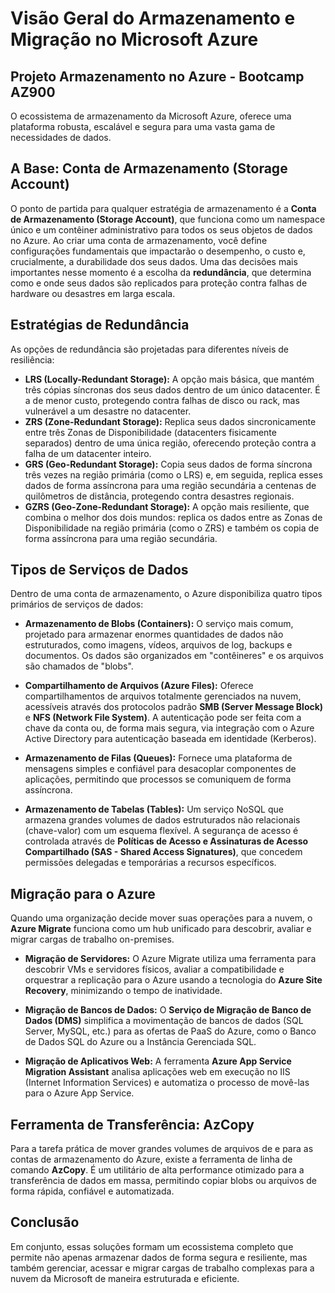 # Visão Geral do Armazenamento e Migração no Microsoft Azure

## Projeto Armazenamento no Azure - Bootcamp AZ900

O ecossistema de armazenamento da Microsoft Azure, oferece uma plataforma robusta, escalável e segura para uma vasta gama de necessidades de dados.

## A Base: Conta de Armazenamento (Storage Account)

O ponto de partida para qualquer estratégia de armazenamento é a **Conta de Armazenamento (Storage Account)**, que funciona como um namespace único e um contêiner administrativo para todos os seus objetos de dados no Azure. Ao criar uma conta de armazenamento, você define configurações fundamentais que impactarão o desempenho, o custo e, crucialmente, a durabilidade dos seus dados. Uma das decisões mais importantes nesse momento é a escolha da **redundância**, que determina como e onde seus dados são replicados para proteção contra falhas de hardware ou desastres em larga escala.

## Estratégias de Redundância

As opções de redundância são projetadas para diferentes níveis de resiliência:

* **LRS (Locally-Redundant Storage):** A opção mais básica, que mantém três cópias síncronas dos seus dados dentro de um único datacenter. É a de menor custo, protegendo contra falhas de disco ou rack, mas vulnerável a um desastre no datacenter.
* **ZRS (Zone-Redundant Storage):** Replica seus dados sincronicamente entre três Zonas de Disponibilidade (datacenters fisicamente separados) dentro de uma única região, oferecendo proteção contra a falha de um datacenter inteiro.
* **GRS (Geo-Redundant Storage):** Copia seus dados de forma síncrona três vezes na região primária (como o LRS) e, em seguida, replica esses dados de forma assíncrona para uma região secundária a centenas de quilômetros de distância, protegendo contra desastres regionais.
* **GZRS (Geo-Zone-Redundant Storage):** A opção mais resiliente, que combina o melhor dos dois mundos: replica os dados entre as Zonas de Disponibilidade na região primária (como o ZRS) e também os copia de forma assíncrona para uma região secundária.

## Tipos de Serviços de Dados

Dentro de uma conta de armazenamento, o Azure disponibiliza quatro tipos primários de serviços de dados:

* **Armazenamento de Blobs (Containers):** O serviço mais comum, projetado para armazenar enormes quantidades de dados não estruturados, como imagens, vídeos, arquivos de log, backups e documentos. Os dados são organizados em "contêineres" e os arquivos são chamados de "blobs".

* **Compartilhamento de Arquivos (Azure Files):** Oferece compartilhamentos de arquivos totalmente gerenciados na nuvem, acessíveis através dos protocolos padrão **SMB (Server Message Block)** e **NFS (Network File System)**. A autenticação pode ser feita com a chave da conta ou, de forma mais segura, via integração com o Azure Active Directory para autenticação baseada em identidade (Kerberos).

* **Armazenamento de Filas (Queues):** Fornece uma plataforma de mensagens simples e confiável para desacoplar componentes de aplicações, permitindo que processos se comuniquem de forma assíncrona.

* **Armazenamento de Tabelas (Tables):** Um serviço NoSQL que armazena grandes volumes de dados estruturados não relacionais (chave-valor) com um esquema flexível. A segurança de acesso é controlada através de **Políticas de Acesso e Assinaturas de Acesso Compartilhado (SAS - Shared Access Signatures)**, que concedem permissões delegadas e temporárias a recursos específicos.

## Migração para o Azure

Quando uma organização decide mover suas operações para a nuvem, o **Azure Migrate** funciona como um hub unificado para descobrir, avaliar e migrar cargas de trabalho on-premises.

* **Migração de Servidores:** O Azure Migrate utiliza uma ferramenta para descobrir VMs e servidores físicos, avaliar a compatibilidade e orquestrar a replicação para o Azure usando a tecnologia do **Azure Site Recovery**, minimizando o tempo de inatividade.

* **Migração de Bancos de Dados:** O **Serviço de Migração de Banco de Dados (DMS)** simplifica a movimentação de bancos de dados (SQL Server, MySQL, etc.) para as ofertas de PaaS do Azure, como o Banco de Dados SQL do Azure ou a Instância Gerenciada SQL.

* **Migração de Aplicativos Web:** A ferramenta **Azure App Service Migration Assistant** analisa aplicações web em execução no IIS (Internet Information Services) e automatiza o processo de movê-las para o Azure App Service.

## Ferramenta de Transferência: AzCopy

Para a tarefa prática de mover grandes volumes de arquivos de e para as contas de armazenamento do Azure, existe a ferramenta de linha de comando **AzCopy**. É um utilitário de alta performance otimizado para a transferência de dados em massa, permitindo copiar blobs ou arquivos de forma rápida, confiável e automatizada.

## Conclusão

Em conjunto, essas soluções formam um ecossistema completo que permite não apenas armazenar dados de forma segura e resiliente, mas também gerenciar, acessar e migrar cargas de trabalho complexas para a nuvem da Microsoft de maneira estruturada e eficiente.
